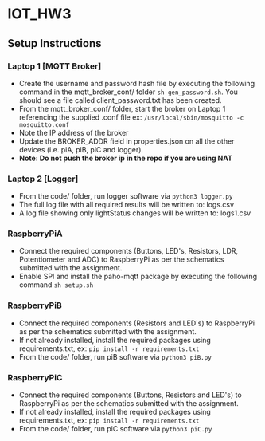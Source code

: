 # IOT_HW3

## Setup Instructions

### Laptop 1 [MQTT Broker]

 - Create the username and password hash file by executing the following command in the mqtt_broker_conf/ folder `sh gen_password.sh`. You should see a file called client_password.txt has been created.
 - From the mqtt_broker_conf/ folder, start the broker on Laptop 1 referencing the supplied .conf file ex: `/usr/local/sbin/mosquitto -c mosquitto.conf`
 - Note the IP address of the broker
 - Update the BROKER_ADDR field in properties.json on all the other devices (i.e. piA, piB, piC and logger).
 - **Note: Do not push the broker ip in the repo if you are using NAT**

### Laptop 2 [Logger]

 - From the code/ folder, run logger software via `python3 logger.py`
 - The full log file with all required results will be written to: logs.csv
 - A log file showing only lightStatus changes will be written to: logs1.csv

### RaspberryPiA

 - Connect the required components (Buttons, LED's, Resistors, LDR, Potentiometer and ADC) to RaspberryPi as per the schematics submitted with the assignment.
 - Enable SPI and install the paho-mqtt package by executing the following command `sh setup.sh`
 
### RaspberryPiB

 - Connect the required components (Resistors and  LED's) to RaspberryPi as per the schematics submitted with the assignment.
 - If not already installed, install the required packages using requirements.txt, ex: `pip install -r requirements.txt`
 - From the code/ folder, run piB software via `python3 piB.py`

### RaspberryPiC

 - Connect the required components (Buttons, Resistors and LED's) to RaspberryPi as per the schematics submitted with the assignment.
 - If not already installed, install the required packages using requirements.txt, ex: `pip install -r requirements.txt`
 - From the code/ folder, run piC software via `python3 piC.py`
